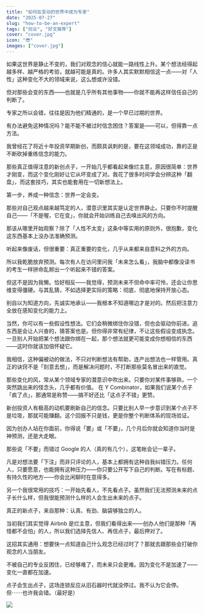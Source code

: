 ```yaml
---
title: "如何在变动的世界中成为专家"
date: "2025-07-27"
slug: "how-to-be-an-expert"
tags: ["创业", "好文推荐"]
cover: "cover.jpg"
icon: "😎"
images: ["cover.jpg"]
---
```

如果这世界是静止不变的，我们对观念的信心就能一路线性上升。某个想法经得起越多样、越严格的考验，就越可能是真的。许多人其实默默相信这一点——对「人性」这种变化不大的领域来说，这么想或许没错。



但对那些会变的东西——也就是几乎所有其他事物——你就不能再这样信任自己的判断了。



专家之所以会错，往往是因为他们精通的，是一个早已过期的世界。



有办法避免这种情况吗？能不能不被过时信念困住？答案是——可以，但得靠一点方法。



我曾经花了将近十年投资早期新创，而颇具讽刺的是，要在这领域成功，靠的正是不断砍掉重练信念的能力。



那些真正值得注意的新创点子，一开始几乎都看起来像烂主意，原因很简单：世界才刚变，而这个变化刚好让它从坏变成了对。我花了很多时间学会分辨这种「翻盘」，而这套技巧，其实也能套用在一切新想法上。



第一步，养成一种信念：世界一定会变。



那些对自己观点越来越笃定的人，潜意识里其实是认定世界静止。只要你不时提醒自己——「不是喔，它在变」，你就会开始训练自己去嗅出风的方向。



那该从哪里开始观察？除了「人性不太变」这条中等实用的原则外，很抱歉，变化这东西基本上没办法准确预测。



听起来像废话，但很重要：真正重要的变化，几乎从来都来自意料之外的方向。



所以我乾脆放弃预测。每次有人在访问里问我「未来怎么看」，我脑中都像没读书的考生一样拼命乱掰出一个听起来不错的答案。



但这不是因为我懒。恰好相反——我觉得，预测未来不但命中率可怜，还会让你思维变得僵硬。与其乱猜，不如选择更实际的策略：彻底、彻底地保持开放心态。



别自以为知道方向，先诚实地承认——我根本不知道哪边才是对的。然后把注意力全放在感知变化的能力上。



当然，你可以有一些假设性想法。它们会稍微绑住你没错，但也会驱动你前进。追东西是会让人兴奋的，猜答案也是。但你得非常有纪律，不让这些假设变成执念。
一旦别人开始把某个想法跟你绑在一起，那个想法就更可能变成你想相信的东西——这时你就该加倍怀疑它。



我相信，这种偏被动的做法，不只对判断想法有帮助，连产出想法也一样管用。真正的诀窍不是「刻意去想」，而是解决问题时，不打断那些莫名冒出来的直觉。



那些变化的风，常从某个领域专家的潜意识中吹出来。只要你对某件事够熟，一个突然跳出来的怪念头，几乎都有价值。
在 Y Combinator，如果我们说某个点子「疯了点」，那通常是称赞——搞不好还比「这点子不错」更赞。



新创投资人有极高的动机要刷新自己的信念。只要比别人早一步意识到某个点子不是垃圾，那就可能赚翻。这个回报不只是钱，更是你整个判断体系的现场验证。



因为创办人站在你面前，你得说「要」或「不要」，几个月后你就会知道你当时是神预测，还是大走眼。



那些说「不要」而错过 Google 的人（真的有几个），这笔帐会记一辈子。



凡是对想法要「下注」而非只评论的人，基本上都拥有这种自我纠错压力。任何人，只要愿意，也能拥有这种压力——你只要公开写下自己的判断。写在有标题、有持久性的地方——你会比闲聊时在意得多。



另一个我很常用的技巧：一开始先看人，不先看点子。虽然我们无法预测未来的点子长什么样，但我很能预测什么样的人会生出未来的点子。



真正的新点子，来自那种：认真、有劲、脑袋够独立的人。



当初我们其实觉得 Airbnb 是烂主意，但我们看得出来——创办人他们是那种「再怪都不会怕」的人，所以我们选择先信人、再信点子，最后押对了。



这招其实通用：想要快一点知道自己什么观念已经过时了？那就去跟那些会打破你观念的人当朋友。



不被自己的专业反困住，已经够难了，而未来只会更难。因为变化不是加速了——变化一直都在加速。



点子会生出点子，这场连锁反应从旧石器时代就没停过。我不认为它会停。
但⋯⋯也许我会错。（最好是）




![](https://prod-files-secure.s3.us-west-2.amazonaws.com/112d0858-5090-4d34-a606-b75eb8d65fd2/46476355-9cf3-4e99-9b7a-3531bc426380/1000202064.png?X-Amz-Algorithm=AWS4-HMAC-SHA256&X-Amz-Content-Sha256=UNSIGNED-PAYLOAD&X-Amz-Credential=ASIAZI2LB466VUNKT2H5%2F20251024%2Fus-west-2%2Fs3%2Faws4_request&X-Amz-Date=20251024T130949Z&X-Amz-Expires=3600&X-Amz-Security-Token=IQoJb3JpZ2luX2VjEKX%2F%2F%2F%2F%2F%2F%2F%2F%2F%2FwEaCXVzLXdlc3QtMiJHMEUCIFpq3ozsUTh%2BjgQPWvbxGSkhxEdI5mz9OtngEB3j%2BgjlAiEA%2FTYuUF9lyohP5ixA5luJnYg1xQ171ZxYYEwc1TbzGzYq%2FwMIXhAAGgw2Mzc0MjMxODM4MDUiDK4nyqllCyEtbgG16SrcAxf6qNITfqUFFnlYJNplPfjvjEFc6efSS0I3a%2FJuOHU6SjZVMlnls6TEU8IvLWzOQtc%2FcjfPJevCfAYQOnXY2CI3jZwxVZ8mD%2BQSEj8ctKE11As95l3lEXS5q%2BG0qrJ0ADDIq%2BptXJ8OC8RrBdmuxMQmeA9WASRdfHnUMIrv5CRy2YkXqw38%2B4CL7i3YkwLe%2BlTPh9DPbETMg35R1aiRIpH%2Bg1lPzAhzRMJf%2BBX78aT7Juqm6i3dZwL5HGYAmlI5Ob12jLRnslXe3DHNNWfrkKU8RQq7Oz6HmF6IAPsCozC9OoAFAnLyEckD9ZxuUUzPXjhJ3MB1v7fJb5Kv%2FFNhsyZ2guEcWVKw36sbSJPwyEtnZQaucEsP%2Bxt19aWs5C0NL8gb363%2F%2BGaCDgaFdijDYSMoHfyEJNEEoaDfjIsuXgvIMkn%2BTGOMN4ezIpwhoIzIW6JcorRBtaLlLuXV7gM1oUBu6XE3XtYoa%2FU5IYstaql0r3ivacSjMdAr5Syo9SaS9c%2BjXSs1%2BDEbzeYQgu0gvGr446RmTiR7TT5pzetNUKP0LP4OHWnJ91VnMTaOwxgi%2FM7c1ayI4dOsH1zJCmv93rCzbLtKDyaXaRcBfydN5sE3EcMerv8r8bWHCV3KMPLm7ccGOqUBjVaeK2wyF8PtAniRwR6XTzqHlcgzMrC9AQhKtLPKyMdYe%2FpMej0J82VdqXY2UeiV6OEzS1YHneJRzbaPS%2BoLNGgP971ABmnnYEiKaZqgKQExPtq9sRhkvUPM8V9v8aDXTA935uDkrZyhNLo4NYOj%2BqxpF84qE1%2Bkw%2F8nD4lFmkaB7BmqbZRgOjDdPknMPTSiJdbWED6hPii12RzvErfykvHsU3b6&X-Amz-Signature=33e0817681eb8a6910ed6aef7e92b5dbefd2256878089ff3153d148bb8803892&X-Amz-SignedHeaders=host&x-amz-checksum-mode=ENABLED&x-id=GetObject)

